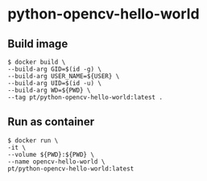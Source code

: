 # python-opencv-hello-world

## Build image
```
$ docker build \
--build-arg GID=$(id -g) \
--build-arg USER_NAME=${USER} \
--build-arg UID=$(id -u) \
--build-arg WD=${PWD} \
--tag pt/python-opencv-hello-world:latest .
```

## Run as container
```
$ docker run \
-it \
--volume ${PWD}:${PWD} \
--name opencv-hello-world \
pt/python-opencv-hello-world:latest
```